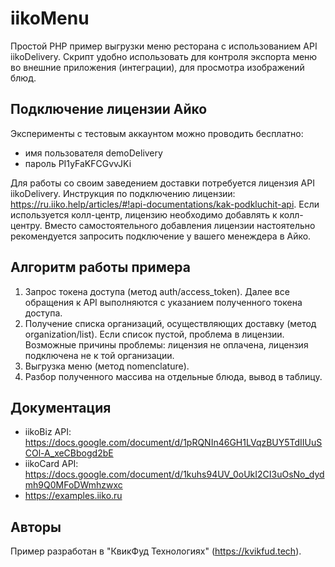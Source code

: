 # iikoMenu

Простой PHP пример выгрузки меню ресторана с использованием API iikoDelivery.
Скрипт удобно использовать для контроля экспорта меню во внешние приложения (интеграции), для просмотра изображений блюд.

## Подключение лицензии Айко

Эксперименты с тестовым аккаунтом можно проводить бесплатно:

- имя пользователя demoDelivery
- пароль PI1yFaKFCGvvJKi

Для работы со своим заведением доставки потребуется лицензия API iikoDelivery. Инструкция по подключению лицензии: https://ru.iiko.help/articles/#!api-documentations/kak-podkluchit-api.
Если используется колл-центр, лицензию необходимо добавлять к колл-центру.
Вместо самостоятельного добавления лицензии настоятельно рекомендуется запросить подключение у вашего менеждера в Айко.

## Алгоритм работы примера

1. Запрос токена доступа (метод auth/access_token). Далее все обращения к API выполняются с указанием полученного токена доступа.
1. Получение списка организаций, осуществляющих доставку (метод organization/list). Если список пустой, проблема в лицензии. Возможные причины проблемы: лицензия не оплачена, лицензия подключена не к той организации.
1. Выгрузка меню (метод nomenclature).
1. Разбор полученного массива на отдельные блюда, вывод в таблицу. 

## Документация

* iikoBiz API: https://docs.google.com/document/d/1pRQNIn46GH1LVqzBUY5TdIIUuSCOl-A_xeCBbogd2bE
* iikoCard API: https://docs.google.com/document/d/1kuhs94UV_0oUkI2CI3uOsNo_dydmh9Q0MFoDWmhzwxc
* https://examples.iiko.ru

## Авторы

Пример разработан в "КвикФуд Технологиях" (https://kvikfud.tech).